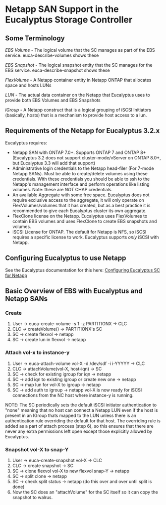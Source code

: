 # Netapp SAN Support in the Eucalyptus Storage Controller

## Some Terminology
_EBS Volume_ - The logical volume that the SC manages as part of the EBS service. euca-describe-volumes shows these

_EBS Snapshot_ - The logical snapshot entity that the SC manages for the EBS service. euca-describe-snapshot shows these

_FlexVolume_ - A Netapp container entity in Netapp ONTAP that allocates space and hosts LUNs

_LUN_ - The actual data container on the Netapp that Eucalyptus uses to provide both EBS Volumes and EBS Snapshots

_IGroup_ - A Netapp construct that is a logical grouping of iSCSI Initiators (basically, hosts) that is a mechanism to provide host access to a lun.

## Requirements of the Netapp for Eucalyptus 3.2.x
Eucalyptus requires:
* Netapp SAN with ONTAP 7.0+. Supports ONTAP 7 and ONTAP 8+ (Eucalyptus 3.2 does not support cluster-mode/vServer on ONTAP 8.0+, but Eucalyptus 3.3 will add that support) 
* Administrative login credentials to the Netapp head-filer (For 7-mode Netapp SANs). Must be able to create/delete volumes using these credentials. With these credentials you should be able to ssh to the Netapp's management interface and perform operations like listing volumes.  Note: these are *NOT* CHAP credentials.
* An available Aggregate with some free space. Eucalyptus does not require exclusive access to the aggregate, it will only operate on FlexVolumes/volumes that it has created, but as a best practice it is recommended to give each Eucalyptus cluster its own aggregate.
* FlexClone license on the Netapp. Eucalyptus uses FlexVolumes to contain EBS volumes and uses FlexClone to create EBS snapshots and volumes.
* iSCSI License for ONTAP. The default for Netapp is NFS, so iSCSI requires a specific license to work. Eucalyptus supports _only_ iSCSI with Netapp.

## Configuring Eucalyptus to use Netapp
See the Eucalyptus documentation for this here: [Configuring Eucalyptus SC for Netapp](http://www.eucalyptus.com/docs/3.2/ig/configure_storage_controller.html#configure_storage_controller)

## Basic Overview of EBS with Eucalyptus and Netapp SANs

### Create
1. User -> euca-create-volume -s 1 -z PARTITIONX -> CLC
2. CLC -> createVolume() -> PARTITIONX's SC
3. SC -> create flexvol -> netapp
4. SC -> create lun in flexvol -> netapp

### Attach vol-x to instance-y
1. User -> euca-attach-volume vol-X -d /dev/sdf -i i-YYYYY -> CLC
2. CLC -> attachVolume(vol-X, host-iqn) -> SC
3. SC -> check for existing igroup for iqn -> netapp
4. SC -> add iqn to existing igroup or create new one -> netapp
5. SC -> map lun for vol-X to igroup -> netapp
6. SC -> add auth to igroup -> netapp
vol-X is now ready for iSCSI connections from the NC host where instance-y is running.

NOTE: The SC periodically sets the default iSCSI initiator authentication to "none" meaning that no host can connect a Netapp LUN even if the host is present in an IGroup thats mapped to the LUN unless there is an authentication rule overriding the default for that host. The overriding rule is added as a part of attach process (step 6), so this ensures that there are never any extra permissions left open except those explicitly allowed by Eucalyptus.

### Snapshot vol-X to snap-Y
1. User -> euca-create-snapshot vol-X -> CLC
2. CLC -> create snapshot -> SC
3. SC -> clone flexvol vol-X to new flexvol snap-Y -> netapp
4. SC -> split clone -> netapp
5. SC -> check split status -> netapp (do this over and over until split is done)
6. Now the SC does an "attachVolume" for the SC itself so it can copy the snapshot to walrus.

